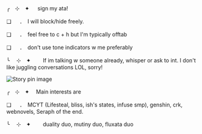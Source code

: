 ╭　⊹　✦ 　 sign my ata! 

❑ 　 ．　I will block/hide freely. 

❑ 　 ．　feel free to c + h but I'm typically offtab 

❑ 　 ．　don't use tone indicators w me preferably 

╰ 　⊹　✦　 　If im talking w someone already, whisper or ask to int. I don't like juggling conversations LOL, sorry!

<img src="https://i.pinimg.com/736x/0e/84/54/0e8454ced49c16607c68bd18952f4afd.jpg" alt="Story pin image"/>

╭　⊹　✦ 　Main interests are 

❑ 　 ．　MCYT (Lifesteal, bliss, ish's states, infuse smp), genshin, crk, webnovels, Seraph of the end.

╰ 　⊹　✦　 　duality duo, mutiny duo, fluxata duo

